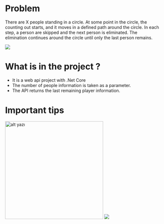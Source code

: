 # Problem
There are X people standing in a circle. At some point in the circle, the counting out starts, and it moves in a defined path around the circle. In each step, a person are skipped and the next person is eliminated. The elimination continues around the circle until only the last person remains.



<img src="https://github.com/sedagundogdu/CodeChallenge-JosephusProblem/blob/master/gif.gif" width="auto">

# What is in the project ?
- It is a web api project with .Net Core
- The number of people information is taken as a parameter.
- The API returns the last remaining player information.

# Important tips



<img src="[./assets/image_unsplash.jpg](https://github.com/sedagundogdu/CodeChallenge-JosephusProblem/blob/master/API_img.png)" alt="alt yazı" width="320">
<img src="[gorsel-link](https://github.com/sedagundogdu/CodeChallenge-JosephusProblem/blob/master/API_img2.png)https://github.com/sedagundogdu/CodeChallenge-JosephusProblem/blob/master/API_img2.png" width="auto">

